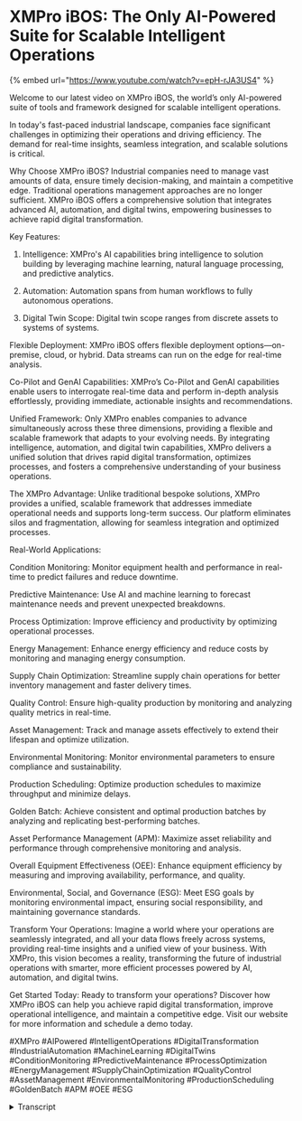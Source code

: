 # XMPro iBOS: The Only AI-Powered Suite for Scalable Intelligent Operations
{% embed url="https://www.youtube.com/watch?v=epH-rJA3US4" %}

Welcome to our latest video on XMPro iBOS, the world’s only AI-powered suite of tools and framework designed for scalable intelligent operations.

In today's fast-paced industrial landscape, companies face significant challenges in optimizing their operations and driving efficiency. The demand for real-time insights, seamless integration, and scalable solutions is critical.

Why Choose XMPro iBOS?
Industrial companies need to manage vast amounts of data, ensure timely decision-making, and maintain a competitive edge. Traditional operations management approaches are no longer sufficient. XMPro iBOS offers a comprehensive solution that integrates advanced AI, automation, and digital twins, empowering businesses to achieve rapid digital transformation.

Key Features:

1. Intelligence:
XMPro's AI capabilities bring intelligence to solution building by leveraging machine learning, natural language processing, and predictive analytics. 

2. Automation:
Automation spans from human workflows to fully autonomous operations. 

3. Digital Twin Scope:
Digital twin scope ranges from discrete assets to systems of systems. 

Flexible Deployment:
XMPro iBOS offers flexible deployment options—on-premise, cloud, or hybrid. Data streams can run on the edge for real-time analysis.

Co-Pilot and GenAI Capabilities:
XMPro’s Co-Pilot and GenAI capabilities enable users to interrogate real-time data and perform in-depth analysis effortlessly, providing immediate, actionable insights and recommendations.

Unified Framework:
Only XMPro enables companies to advance simultaneously across these three dimensions, providing a flexible and scalable framework that adapts to your evolving needs. By integrating intelligence, automation, and digital twin capabilities, XMPro delivers a unified solution that drives rapid digital transformation, optimizes processes, and fosters a comprehensive understanding of your business operations.

The XMPro Advantage:
Unlike traditional bespoke solutions, XMPro provides a unified, scalable framework that addresses immediate operational needs and supports long-term success. Our platform eliminates silos and fragmentation, allowing for seamless integration and optimized processes.

Real-World Applications:

Condition Monitoring: Monitor equipment health and performance in real-time to predict failures and reduce downtime.

Predictive Maintenance: Use AI and machine learning to forecast maintenance needs and prevent unexpected breakdowns.

Process Optimization: Improve efficiency and productivity by optimizing operational processes.

Energy Management: Enhance energy efficiency and reduce costs by monitoring and managing energy consumption.

Supply Chain Optimization: Streamline supply chain operations for better inventory management and faster delivery times.

Quality Control: Ensure high-quality production by monitoring and analyzing quality metrics in real-time.

Asset Management: Track and manage assets effectively to extend their lifespan and optimize utilization.

Environmental Monitoring: Monitor environmental parameters to ensure compliance and sustainability.

Production Scheduling: Optimize production schedules to maximize throughput and minimize delays.

Golden Batch: Achieve consistent and optimal production batches by analyzing and replicating best-performing batches.

Asset Performance Management (APM): Maximize asset reliability and performance through comprehensive monitoring and analysis.

Overall Equipment Effectiveness (OEE): Enhance equipment efficiency by measuring and improving availability, performance, and quality.

Environmental, Social, and Governance (ESG): Meet ESG goals by monitoring environmental impact, ensuring social responsibility, and maintaining governance standards.

Transform Your Operations:
Imagine a world where your operations are seamlessly integrated, and all your data flows freely across systems, providing real-time insights and a unified view of your business. With XMPro, this vision becomes a reality, transforming the future of industrial operations with smarter, more efficient processes powered by AI, automation, and digital twins.

Get Started Today:
Ready to transform your operations? Discover how XMPro iBOS can help you achieve rapid digital transformation, improve operational intelligence, and maintain a competitive edge. Visit our website for more information and schedule a demo today.

#XMPro #AIPowered #IntelligentOperations #DigitalTransformation #IndustrialAutomation #MachineLearning #DigitalTwins #ConditionMonitoring #PredictiveMaintenance #ProcessOptimization #EnergyManagement #SupplyChainOptimization #QualityControl #AssetManagement #EnvironmentalMonitoring #ProductionScheduling #GoldenBatch #APM #OEE #ESG
<details>
<summary>Transcript</summary>[Music]

hello and welcome in today's fast-paced

industrial landscape companies face

significant challenges as they strive to

optimize their operations and drive

efficiency the demand for real-time

insights seamless integration and

scalable Solutions has never been more

critical industri companies are under

constant pressure to build new

intelligent operations and process

Solutions such as condition monitoring

predictive maintenance process

optimization and

more they need to manage vast amounts of

data from various sources ensure timely

and accurate decision-making and

maintain a Competitive Edge in a rapidly

evolving Market however realizing these

objectives is far from straightforward

the complexity of modern industrial

operations means that data is often

siloed processes are fragmented and

real-time visibility is lacking these

issues hinder the ability to make

informed decisions and optimize

operations

effectively traditional operations

management approaches are no longer

sufficient many businesses still rely

heavily on manual rule-based systems for

their operational processes these

outdated methods lead to operational

inefficiencies limited insights and a

competitive disadvantage the skill

shortage further exacerbates these

issues making it clear that sticking

with updated processes is

unsustainable to tackle these challenges

many companies rely on point Solutions

and specialist Consultants to build

bespoke systems tailored to specific

operational

needs these custom Solutions are often

designed to address immediate issues but

they come with inherent

limitations one of the primary

challenges is the theory of constraints

as these bespoke Solutions are developed

they frequently solve one bottleneck

only to reveal a new one requiring

additional Solutions

moreover as new Solutions are required

the problem intensifies each new system

solution is typically built

independently and lacks interoperability

with existing tools this creates a

complex web of disconnected systems that

fail to provide cohesive operational

insights over time maintaining and

scaling these disparate Solutions

becomes increasingly challenging and

expensive what is needed is a

comprehensive integrated framework that

can seamlessly unify these Solutions it

also needs to provide the tools and

capabilities for subject matter experts

and Consultants to build and compose

these Solutions in a scalable integrated

and composable way introducing XM Pro

the world's only AI powered intelligent

business operation Suite that enables

companies to rapidly compose Integrated

Solutions at scale XM Pro stands out by

offering a suite of foundational

capabilities that are trustworthy secure

integrated interoperable real time and

event

driven these features form the Bedrock

of our platform ensuring that your

operations are built on a reliable and

robust

framework let's have a look at this use

case Matrix to illustrate how xent Pro

empowers companies to grow across three

critical Dimensions intelligence

Automation and digital twins scove the

first AIS intelligence spans from

rule-based systems to Advanced Ai and

generative AI XM Pro's AI capabilities

bring intelligence to solution building

by leveraging Machine learning natural

language processing and Predictive

Analytics our platform supports

proactive decision-making anomy

detection and predictive maintenance

through advanced AI

Technologies now looking at the second

axis automation covers everything from

Human workflows to event streams and

robotic process automation RPA

culminating in fully autonomous

operations xmos automation tools

streamline and automate processes

reducing manual intervention and

increasing efficiency

our platform supports event-driven

Automation and integrates seamlessly

with RPA Technologies allowing you to

automate routine tasks and focus on

strategic

initiatives finally the third axis

digital twin scope ranges from discrete

assets to composite assemblies and

complex systems of systems X and Pro's

digital twin capabilities allow you to

create comprehensive digital

representations of physical assets and

systems providing unparalleled

visibility and

control these digital twins enable

real-time monitoring simulation and

optimization enhancing your ability to

manage and optimize operations our

digital twin technology ensures that

every aspect of your operations is

visible and controllable in real time

only s and pro enables companies to

advance simultaneously across these

three dimensions providing a flexible

and scalable framework that adapts to

your evolving

needs this unique capability to grow an

intelligence Automation and scope sets

XM Pro part ensuring that you stay

competitive and thrive in a rapidly

evolving Market want to know more reach

out to the xen pro team and we will

gladly assist you
</details>